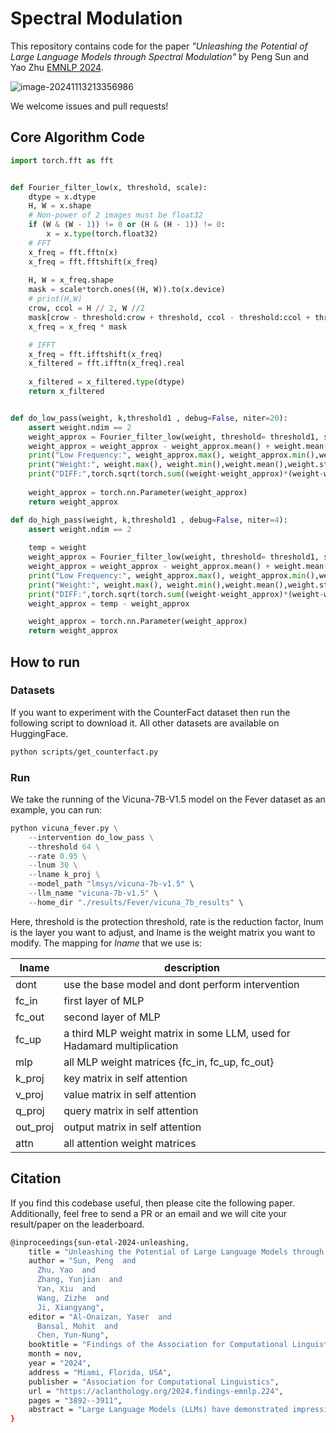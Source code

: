 # Spectral Modulation

This repository contains code for the paper _"Unleashing the Potential of Large Language Models through Spectral Modulation"_ by Peng Sun and Yao Zhu [EMNLP 2024](https://aclanthology.org/2024.findings-emnlp.224.pdf). 

![image-20241113213356986](C:\Users\yiwo\AppData\Roaming\Typora\typora-user-images\image-20241113213356986.png)

We welcome issues and pull requests!

## Core Algorithm Code

```python
import torch.fft as fft


def Fourier_filter_low(x, threshold, scale):
    dtype = x.dtype
    H, W = x.shape
    # Non-power of 2 images must be float32
    if (W & (W - 1)) != 0 or (H & (H - 1)) != 0:
        x = x.type(torch.float32)
    # FFT
    x_freq = fft.fftn(x)
    x_freq = fft.fftshift(x_freq)
    
    H, W = x_freq.shape
    mask = scale*torch.ones((H, W)).to(x.device) 
    # print(H,W)
    crow, ccol = H // 2, W //2
    mask[crow - threshold:crow + threshold, ccol - threshold:ccol + threshold] = 1
    x_freq = x_freq * mask

    # IFFT
    x_freq = fft.ifftshift(x_freq)
    x_filtered = fft.ifftn(x_freq).real
    
    x_filtered = x_filtered.type(dtype)
    return x_filtered


def do_low_pass(weight, k,threshold1 , debug=False, niter=20):
    assert weight.ndim == 2
    weight_approx = Fourier_filter_low(weight, threshold= threshold1, scale=k)
    weight_approx = weight_approx - weight_approx.mean() + weight.mean()
    print("Low Frequency:", weight_approx.max(), weight_approx.min(),weight_approx.mean(),weight_approx.std())
    print("Weight:", weight.max(), weight.min(),weight.mean(),weight.std())
    print("DIFF:",torch.sqrt(torch.sum((weight-weight_approx)*(weight-weight_approx))))
    
    weight_approx = torch.nn.Parameter(weight_approx)
    return weight_approx

def do_high_pass(weight, k,threshold1 , debug=False, niter=4):
    assert weight.ndim == 2
    
    temp = weight
    weight_approx = Fourier_filter_low(weight, threshold= threshold1, scale=k)
    weight_approx = weight_approx - weight_approx.mean() + weight.mean()
    print("Low Frequency:", weight_approx.max(), weight_approx.min(),weight_approx.mean(),weight_approx.std())
    print("Weight:", weight.max(), weight.min(),weight.mean(),weight.std())
    print("DIFF:",torch.sqrt(torch.sum((weight-weight_approx)*(weight-weight_approx))))
    weight_approx = temp - weight_approx

    weight_approx = torch.nn.Parameter(weight_approx)
    return weight_approx
```

## How to run 

### Datasets

If you want to experiment with the CounterFact dataset then run the following script to download it. All other datasets are available on HuggingFace.

```bash
python scripts/get_counterfact.py
```

### Run

We take the running of the Vicuna-7B-V1.5 model on the Fever dataset as an example, you can run:

```python
python vicuna_fever.py \
	--intervention do_low_pass \
    --threshold 64 \
	--rate 0.95 \
    --lnum 30 \
    --lname k_proj \
    --model_path "lmsys/vicuna-7b-v1.5" \
    --llm_name "vicuna-7b-v1.5" \
    --home_dir "./results/Fever/vicuna_7b_results" \
```

Here, threshold is the protection threshold, rate is the reduction factor, lnum is the layer you want to adjust, and lname is the weight matrix you want to modify. The mapping for _lname_ that we use is:

| **lname** | **description**                                              |
| --------- | ------------------------------------------------------------ |
| dont      | use the base model and dont perform intervention             |
| fc_in     | first layer of MLP                                           |
| fc_out    | second layer of MLP                                          |
| fc_up     | a third MLP weight matrix in some LLM, used for Hadamard multiplication |
| mlp       | all MLP weight matrices {fc_in, fc_up, fc_out}               |
| k_proj    | key matrix in self attention                                 |
| v_proj    | value matrix in self attention                               |
| q_proj    | query matrix in self attention                               |
| out_proj  | output matrix in self attention                              |
| attn      | all attention weight matrices                                |

## Citation

If you find this codebase useful, then please cite the following paper. Additionally, feel free to send a PR or an email and we will cite your result/paper on the leaderboard.

```bash
@inproceedings{sun-etal-2024-unleashing,
    title = "Unleashing the Potential of Large Language Models through Spectral Modulation",
    author = "Sun, Peng  and
      Zhu, Yao  and
      Zhang, Yunjian  and
      Yan, Xiu  and
      Wang, Zizhe  and
      Ji, Xiangyang",
    editor = "Al-Onaizan, Yaser  and
      Bansal, Mohit  and
      Chen, Yun-Nung",
    booktitle = "Findings of the Association for Computational Linguistics: EMNLP 2024",
    month = nov,
    year = "2024",
    address = "Miami, Florida, USA",
    publisher = "Association for Computational Linguistics",
    url = "https://aclanthology.org/2024.findings-emnlp.224",
    pages = "3892--3911",
    abstract = "Large Language Models (LLMs) have demonstrated impressive capabilities across various domains, garnering significant attention from both academia and industry. However, enhancing the performance of LLMs typically requires scaling up model sizes or fine-tuning with additional datasets, which results in substantial computational costs. This paper poses an intriguing question: Can we improve the performance of LLMs without additional training? Drawing inspiration from signal processing principles, which suggest that noise often resides in high-frequency components while low-frequency components carry the essence of signals, we propose uncovering untapped potential in LLMs from a frequency perspective. We hypothesize that the high-frequency components in the weight matrices of LLMs{'} linear layers may conceal noise that interferes with predictive accuracy. Therefore, we propose conducting spectral modulation in the parameter space of LLMs, which can seamlessly integrate with various models in a plug-and-play manner. Extensive experiments have demonstrated the superiority of our approach, with spectral modulation yielding an average performance improvement of up to 10.12{\%}.",
}
```
